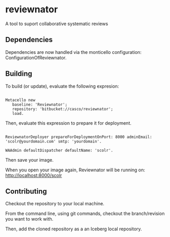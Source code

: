 # reviewnator

A tool to suport collaborative systematic reviews

## Dependencies

Dependencies are now handled via the monticello configuration: ConfigurationOfReviewnator. 

## Building

To build (or update), evaluate the following expresion:

```Smalltalk

Metacello new
   baseline: 'Reviewnator';
   repository: 'bitbucket://casco/reviewnator';
   load.
```

Then, evaluate this expression to prepare it for deployment.

```Smalltalk

ReviewnatorDeployer prepareForDeploymentOnPort: 8000 adminEmail: 'scolr@yourdomain.com' smtp: 'yourdomain'.

WAAdmin defaultDispatcher defaultName: 'scolr'.
```

Then save your image.

When you open your image again, Reviewnator will be running on:
 <http://localhost:8000/scolr>

## Contributing

Checkout the repository to your local machine.

From the command line, using git commands, checkout the branch/revision you want to work with.

Then, add the cloned repository as a an Iceberg local repository.
